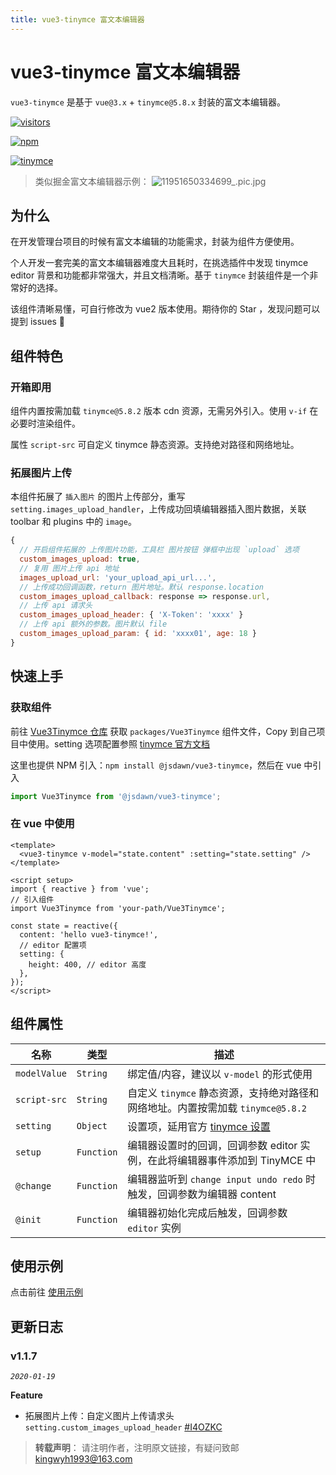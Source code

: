```yaml
---
title: vue3-tinymce 富文本编辑器
---
```


# vue3-tinymce 富文本编辑器

`vue3-tinymce` 是基于 `vue@3.x` + `tinymce@5.8.x` 封装的富文本编辑器。

[![visitors](https://visitor-badge.laobi.icu/badge?page_id=jsdawn.vue3-tinymce)](https://gitee.com/jsdawn/vue3-tinymce)

[![npm](https://img.shields.io/npm/dt/@jsdawn/vue3-tinymce?label=vue3-tinymce&logo=npm)](https://www.npmjs.com/package/@jsdawn/vue3-tinymce)

[![tinymce](https://img.shields.io/badge/tinymce-%5E5.8.2-blue)](https://www.tiny.cloud/docs/)

> 类似掘金富文本编辑器示例：
> ![11951650334699_.pic.jpg](https://p6-juejin.byteimg.com/tos-cn-i-k3u1fbpfcp/6d8d30677bdc4cbf91a383c20823feee~tplv-k3u1fbpfcp-watermark.image?)

## 为什么

在开发管理台项目的时候有富文本编辑的功能需求，封装为组件方便使用。

个人开发一套完美的富文本编辑器难度大且耗时，在挑选插件中发现 tinymce editor 背景和功能都非常强大，并且文档清晰。基于 `tinymce` 封装组件是一个非常好的选择。

该组件清晰易懂，可自行修改为 vue2 版本使用。期待你的 Star <Badge type="tip" text="+1" vertical="top" /> ，发现问题可以提到 issues 👏

## 组件特色

### 开箱即用

组件内置按需加载 `tinymce@5.8.2` 版本 cdn 资源，无需另外引入。使用 `v-if` 在必要时渲染组件。

属性 `script-src` 可自定义 tinymce 静态资源。支持绝对路径和网络地址。

### 拓展图片上传

本组件拓展了 `插入图片` 的图片上传部分，重写 `setting.images_upload_handler`，上传成功回填编辑器插入图片数据，关联 toolbar 和 plugins 中的 `image`。

```js
{
  // 开启组件拓展的 上传图片功能，工具栏 图片按钮 弹框中出现 `upload` 选项
  custom_images_upload: true,
  // 复用 图片上传 api 地址
  images_upload_url: 'your_upload_api_url...',
  // 上传成功回调函数，return 图片地址。默认 response.location
  custom_images_upload_callback: response => response.url,
  // 上传 api 请求头
  custom_images_upload_header: { 'X-Token': 'xxxx' }
  // 上传 api 额外的参数。图片默认 file
  custom_images_upload_param: { id: 'xxxx01', age: 18 }
}
```

## 快速上手

### 获取组件

前往 [Vue3Tinymce 仓库](https://gitee.com/jsdawn/vue3-tinymce.git) 获取 `packages/Vue3Tinymce` 组件文件，Copy 到自己项目中使用。setting 选项配置参照 [tinymce 官方文档](https://www.tiny.cloud/docs/)

这里也提供 NPM 引入：`npm install @jsdawn/vue3-tinymce`，然后在 vue 中引入

```js
import Vue3Tinymce from '@jsdawn/vue3-tinymce';
```

### 在 vue 中使用

```vue
<template>
  <vue3-tinymce v-model="state.content" :setting="state.setting" />
</template>

<script setup>
import { reactive } from 'vue';
// 引入组件
import Vue3Tinymce from 'your-path/Vue3Tinymce';

const state = reactive({
  content: 'hello vue3-tinymce!',
  // editor 配置项
  setting: {
    height: 400, // editor 高度
  },
});
</script>
```

## 组件属性

| 名称         | 类型       | 描述                                                                                          |
| ------------ | ---------- | --------------------------------------------------------------------------------------------- |
| `modelValue` | `String`   | 绑定值/内容，建议以 `v-model` 的形式使用                                                      |
| `script-src` | `String`   | 自定义 `tinymce` 静态资源，支持绝对路径和网络地址。内置按需加载 `tinymce@5.8.2`               |
| `setting`    | `Object`   | 设置项，延用官方 [tinymce 设置](https://www.tiny.cloud/docs/configure/integration-and-setup/) |
| `setup`      | `Function` | 编辑器设置时的回调，回调参数 editor 实例，在此将编辑器事件添加到 TinyMCE 中                   |
| `@change`    | `Function` | 编辑器监听到 `change input undo redo` 时触发，回调参数为编辑器 content                        |
| `@init`      | `Function` | 编辑器初始化完成后触发，回调参数 `editor` 实例                                                |

## 使用示例

点击前往 [使用示例](https://jsdawn.gitee.io/vue3-tinymce/example.html)

## 更新日志

### v1.1.7

_`2020-01-19`_

**Feature**

- 拓展图片上传：自定义图片上传请求头 `setting.custom_images_upload_header` [#I4OZKC](https://gitee.com/jsdawn/vue3-tinymce/issues/I4OZKC)

> **转载声明**：
> 请注明作者，注明原文链接，有疑问致邮 kingwyh1993@163.com
